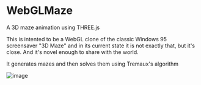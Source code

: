 # WebGLMaze
A 3D maze animation using THREE.js

This is intented to be a WebGL clone of the classic Windows 95 screensaver "3D Maze" and in its current state it is not exactly that, but it's close. And it's novel enough to share with the world.

It generates mazes and then solves them using Tremaux's algorithm

![image](https://user-images.githubusercontent.com/59516714/236700899-8142fd30-8e38-4b5d-ae14-65923f267058.png)
